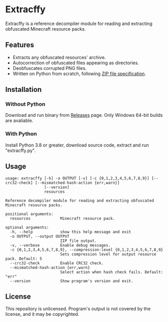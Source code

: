 # Extracffy

Extracffy is a reference decompiler module for reading and extracting obfuscated Minecraft resource packs.

## Features

- Extracts any obfuscated resources' archive.
- Autocorrection of obfuscated files appearing as directories.
- Deobfuscates corrupted PNG files.
- Written on Python from scratch, following [ZIP file specification](https://pkware.cachefly.net/webdocs/casestudies/APPNOTE.TXT).

## Installation

### Without Python

Download and run binary from [Releases](https://github.com/Raccffy/extracffy/releases) page. Only Windows 64-bit builds are avaliable.

### With Python

Install Python 3.8 or greater, download source code, extract and run "extracffy.py".

## Usage

```
usage: extracffy [-h] -o OUTPUT [-v] [-c {0,1,2,3,4,5,6,7,8,9}] [--crc32-check] [--mismatched-hash-action {err,warn}]
                 [--version]
                 resources

Reference decompiler module for reading and extracting obfuscated Minecraft resource packs.

positional arguments:
  resources             Minecraft resource pack.

optional arguments:
  -h, --help            show this help message and exit
  -o OUTPUT, --output OUTPUT
                        ZIP file output.
  -v, --verbose         Enable debug messages.
  -c {0,1,2,3,4,5,6,7,8,9}, --compression-level {0,1,2,3,4,5,6,7,8,9}
                        Sets compression level for output resource pack. Default: 5
  --crc32-check         Enable CRC32 check.
  --mismatched-hash-action {err,warn}
                        Select action when hash check fails. Default: "err"
  --version             Show program's version and exit.
```

## License

This repository is unlicensed. Program's output is not covered by the license, and it may be copyrighted.